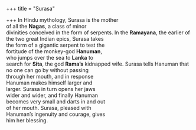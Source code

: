 +++
title = "Surasa"

+++
In Hindu mythology, Surasa is the mother  
of all the **Nagas**, a class of minor  
divinities conceived in the form of serpents. In the **Ramayana**, the earlier of  
the two great Indian epics, Surasa takes  
the form of a gigantic serpent to test the  
fortitude of the monkey-god **Hanuman**,  
who jumps over the sea to **Lanka** to  
search for **Sita**, the god **Rama’s** kidnapped wife. Surasa tells Hanuman that  
no one can go by without passing  
through her mouth, and in response  
Hanuman makes himself larger and  
larger. Surasa in turn opens her jaws  
wider and wider, and finally Hanuman  
becomes very small and darts in and out  
of her mouth. Surasa, pleased with  
Hanuman’s ingenuity and courage, gives  
him her blessing.